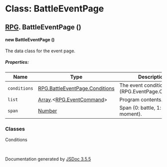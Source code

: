 # Class: BattleEventPage

## [RPG](RPG.md).  BattleEventPage ()

#### new BattleEventPage ()

The data class for the event page.

##### Properties:

| Name | Type | Description |
| --- | --- | --- |
| `conditions` | [RPG.BattleEventPage.Conditions](RPG.BattleEventPage.Conditions.md) | The event condition (RPG.EventPage.Condition). |
| `list` | [Array](Array.md).<[RPG.EventCommand](RPG.EventCommand.md)> | Program contents. |
| `span` | [Number](Number.md) | Span (0: battle, 1: turn, 2: moment). |

<dl>
</dl>

### Classes

<dl>
                    <dt><a>Conditions</a></dt>
                    <dd></dd>
                </dl>
 <br>

  Documentation generated by [JSDoc 3.5.5](https://github.com/jsdoc3/jsdoc)
